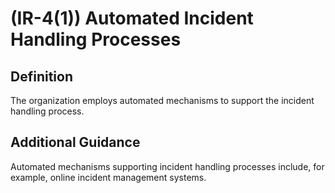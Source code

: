 
# (IR-4(1)) Automated Incident Handling Processes

## Definition

The organization employs automated mechanisms to support the incident handling process.

## Additional Guidance

Automated mechanisms supporting incident handling processes include, for example, online incident management systems.
